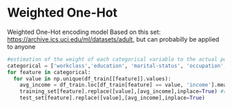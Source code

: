 # Weighted One-Hot
Weighted One-Hot encoding model
Based on this set: https://archive.ics.uci.edu/ml/datasets/adult, but can probabilly be applied to anyone

```python
#estimation of the weight of each categorical variable to the actual possibility of the income can be <=50K 
categorical = ['workclass','education', 'marital-status', 'occupation', 'relationship','race', 'sex','native-country', 'age', 'hours-per-week', 'capital-diff']
for feature in categorical:
  for value in np.unique(df_train[[feature]].values):
    avg_income = df_train.loc[df_train[feature] == value, 'income'].mean() #calculates the mean of each possibility for every categorical feature
    training_set[feature].replace([value],[avg_income],inplace=True) #replace the name of the variable with calculated value
    test_set[feature].replace([value],[avg_income],inplace=True)
```
